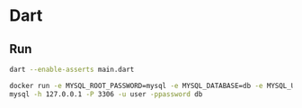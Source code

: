 # Dart

## Run

```bash
dart --enable-asserts main.dart
```

```bash
docker run -e MYSQL_ROOT_PASSWORD=mysql -e MYSQL_DATABASE=db -e MYSQL_USER=user -e MYSQL_PASSWORD=password -p 3306:3306 -d mysql:latest
mysql -h 127.0.0.1 -P 3306 -u user -ppassword db
```
